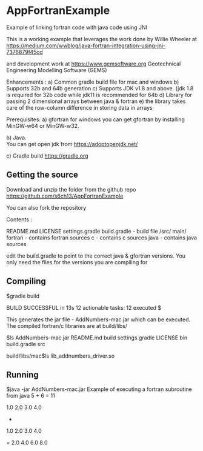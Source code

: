 # AppFortranExample
Example of linking fortran code with java code using JNI

This is a working example that leverages the work done by Willie Wheeler at
https://medium.com/wwblog/java-fortran-integration-using-jni-7376879f45cd

and development work at https://www.gemsoftware.org Geotechnical Engineering Modelling Software (GEMS)

Enhancements : 
a) Common gradle build file for mac and windows
b) Supports 32b and 64b generation
c) Supports JDK v1.8 and above.  (jdk 1.8 is required for 32b code while 
   jdk11 is recommended for 64b
d) Library for passing 2 dimensional arrays between java & fortran
e) the library takes care of the row-column difference in storing data in arrays

Prerequisites:
a) gfortran
for windows you can get gfortran by installing MinGW-w64 or MinGW-w32.

b) Java.  
You can get open jdk from https://adoptopenjdk.net/

c) Gradle build https://gradle.org

Getting the source
------------------
Download and unzip the folder from the github repo 
https://github.com/s6ch13/AppFortranExample

You can also fork the repository

Contents : 

README.md
LICENSE
settings.gradle
build.gradle        - build file
/src/
     main/
          fortran   - contains fortran sources
          c         - contains c sources
          java      - contains java sources

edit the build.gradle to point to the correct java & gfortran versions.
You only need the files for the versions you are compiling for



Compiling 
---------

$gradle build

BUILD SUCCESSFUL in 13s
12 actionable tasks: 12 executed
$

This generates the jar file - AddNumbers-mac.jar which can be executed.
The compiled fortran/c libraries are at build/libs/

$ls
AddNumbers-mac.jar	README.md		build			settings.gradle
LICENSE			bin			build.gradle		src

build/libs/mac$ls
lib_addnumbers_driver.so


Running
-------

$java -jar AddNumbers-mac.jar 
Example of executing a fortran subroutine from java
5 + 6 = 11

1.0	2.0	
3.0	4.0	

+
1.0	2.0	
3.0	4.0	

=
2.0	4.0	
6.0	8.0	

